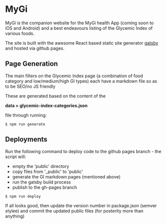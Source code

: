 # MyGi

MyGi is the companion website for the MyGi health App (coming soon to iOS and Android) and a best endeavours listing of the Glycemic Index of various foods.

The site is built with the awesome React based static site generator [gatsby](https://github.com/gatsbyjs/gatsby) and hosted via github pages.

## Page Generation

The main filters on the Glycemic Index page (a combination of food category and low/medium/high GI types) each have a markdown file so as to be SEO/no JS friendly

These are generated based on the content of the

**data > glycemic-index-categories.json**

file through running:

```
$ npm run generate
```

## Deployments

Run the following command to deploy code to the github pages branch - the script will: 

- empty the 'public' directory
- copy files from '_public' to 'public'
- generate the GI markdown pages (mentioned above)
- run the gatsby build process
- publish to the gh-pages branch

```
$ npm run deploy
```

If all looks good, then update the version number in package.json (semver stylee) and commit the updated public files (for posterity more than anything)
